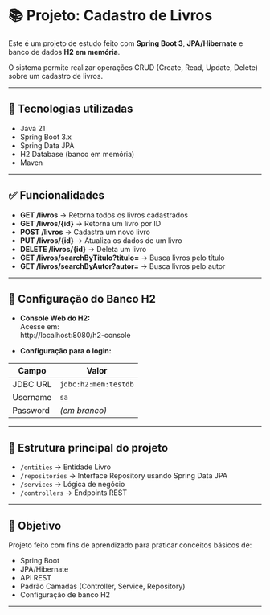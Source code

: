 # 📚 Projeto: Cadastro de Livros

Este é um projeto de estudo feito com **Spring Boot 3**, **JPA/Hibernate** e banco de dados **H2 em memória**.

O sistema permite realizar operações CRUD (Create, Read, Update, Delete) sobre um cadastro de livros.

---

## 🚀 Tecnologias utilizadas

- Java 21
- Spring Boot 3.x
- Spring Data JPA
- H2 Database (banco em memória)
- Maven

---

## ✅ Funcionalidades

- **GET /livros** → Retorna todos os livros cadastrados  
- **GET /livros/{id}** → Retorna um livro por ID  
- **POST /livros** → Cadastra um novo livro  
- **PUT /livros/{id}** → Atualiza os dados de um livro  
- **DELETE /livros/{id}** → Deleta um livro  
- **GET /livros/searchByTitulo?titulo=** → Busca livros pelo título  
- **GET /livros/searchByAutor?autor=** → Busca livros pelo autor  

---

## 💾 Configuração do Banco H2

- **Console Web do H2:**  
Acesse em:  
http://localhost:8080/h2-console

- **Configuração para o login:**

| Campo | Valor |
| ---- | ---- |
| JDBC URL | `jdbc:h2:mem:testdb` |
| Username | `sa` |
| Password | *(em branco)* |

---

## 📂 Estrutura principal do projeto

- `/entities` → Entidade Livro  
- `/repositories` → Interface Repository usando Spring Data JPA  
- `/services` → Lógica de negócio  
- `/controllers` → Endpoints REST  

---

## 🎯 Objetivo

Projeto feito com fins de aprendizado para praticar conceitos básicos de:

- Spring Boot
- JPA/Hibernate
- API REST
- Padrão Camadas (Controller, Service, Repository)
- Configuração de banco H2

---

